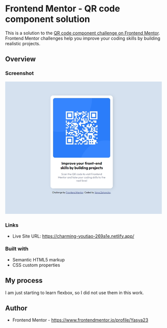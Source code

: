 # Frontend Mentor - QR code component solution

This is a solution to the [QR code component challenge on Frontend Mentor](https://www.frontendmentor.io/challenges/qr-code-component-iux_sIO_H). Frontend Mentor challenges help you improve your coding skills by building realistic projects.

## Overview

### Screenshot

![](./screenshot/screenshot.jpg)

### Links

- Live Site URL: https://charming-youtiao-269a1e.netlify.app/

### Built with

- Semantic HTML5 markup
- CSS custom properties

## My process

I am just starting to learn flexbox, so I did not use them in this work.

## Author

- Frontend Mentor - https://www.frontendmentor.io/profile/Yasya23
